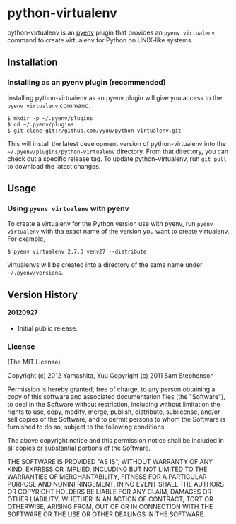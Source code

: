 # python-virtualenv

python-virtualenv is an [pyenv](https://github.com/yyuu/pyenv) plugin
that provides an `pyenv virtualenv` command to create virtualenv for Python
on UNIX-like systems.


## Installation

### Installing as an pyenv plugin (recommended)

Installing python-virtualenv as an pyenv plugin will give you access to the
`pyenv virtualenv` command.

    $ mkdir -p ~/.pyenv/plugins
    $ cd ~/.pyenv/plugins
    $ git clone git://github.com/yyuu/python-virtualenv.git

This will install the latest development version of python-virtualenv into
the `~/.pyenv/plugins/python-virtualenv` directory. From that directory, you
can check out a specific release tag. To update python-virtualenv, run `git
pull` to download the latest changes.


## Usage

### Using `pyenv virtualenv` with pyenv

To create a virtualenv for the Python version use with pyenv, run
`pyenv virtualenv` with tha exact name of the version you want to create
virtualenv. For example,

    $ pyenv virtualenv 2.7.3 venv27 --distribute

virtualenvs will be created into a directory of the same name
under `~/.pyenv/versions`.


## Version History

#### 20120927

 * Initial public release.

### License

(The MIT License)

Copyright (c) 2012 Yamashita, Yuu
Copyright (c) 2011 Sam Stephenson

Permission is hereby granted, free of charge, to any person obtaining
a copy of this software and associated documentation files (the
"Software"), to deal in the Software without restriction, including
without limitation the rights to use, copy, modify, merge, publish,
distribute, sublicense, and/or sell copies of the Software, and to
permit persons to whom the Software is furnished to do so, subject to
the following conditions:

The above copyright notice and this permission notice shall be
included in all copies or substantial portions of the Software.

THE SOFTWARE IS PROVIDED "AS IS", WITHOUT WARRANTY OF ANY KIND,
EXPRESS OR IMPLIED, INCLUDING BUT NOT LIMITED TO THE WARRANTIES OF
MERCHANTABILITY, FITNESS FOR A PARTICULAR PURPOSE AND
NONINFRINGEMENT. IN NO EVENT SHALL THE AUTHORS OR COPYRIGHT HOLDERS BE
LIABLE FOR ANY CLAIM, DAMAGES OR OTHER LIABILITY, WHETHER IN AN ACTION
OF CONTRACT, TORT OR OTHERWISE, ARISING FROM, OUT OF OR IN CONNECTION
WITH THE SOFTWARE OR THE USE OR OTHER DEALINGS IN THE SOFTWARE.
